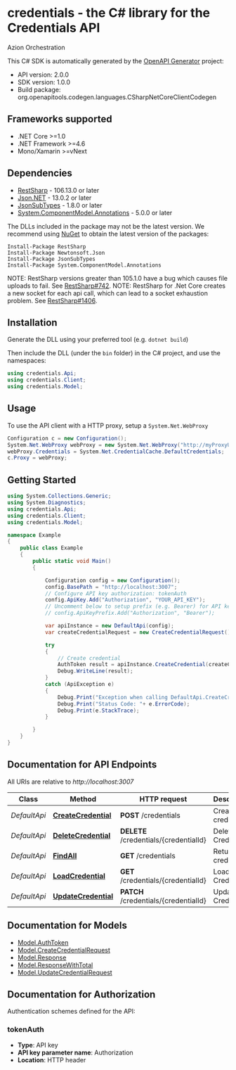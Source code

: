 # credentials - the C# library for the Credentials API

Azion Orchestration

This C# SDK is automatically generated by the [OpenAPI Generator](https://openapi-generator.tech) project:

- API version: 2.0.0
- SDK version: 1.0.0
- Build package: org.openapitools.codegen.languages.CSharpNetCoreClientCodegen

<a id="frameworks-supported"></a>
## Frameworks supported
- .NET Core >=1.0
- .NET Framework >=4.6
- Mono/Xamarin >=vNext

<a id="dependencies"></a>
## Dependencies

- [RestSharp](https://www.nuget.org/packages/RestSharp) - 106.13.0 or later
- [Json.NET](https://www.nuget.org/packages/Newtonsoft.Json/) - 13.0.2 or later
- [JsonSubTypes](https://www.nuget.org/packages/JsonSubTypes/) - 1.8.0 or later
- [System.ComponentModel.Annotations](https://www.nuget.org/packages/System.ComponentModel.Annotations) - 5.0.0 or later

The DLLs included in the package may not be the latest version. We recommend using [NuGet](https://docs.nuget.org/consume/installing-nuget) to obtain the latest version of the packages:
```
Install-Package RestSharp
Install-Package Newtonsoft.Json
Install-Package JsonSubTypes
Install-Package System.ComponentModel.Annotations
```

NOTE: RestSharp versions greater than 105.1.0 have a bug which causes file uploads to fail. See [RestSharp#742](https://github.com/restsharp/RestSharp/issues/742).
NOTE: RestSharp for .Net Core creates a new socket for each api call, which can lead to a socket exhaustion problem. See [RestSharp#1406](https://github.com/restsharp/RestSharp/issues/1406).

<a id="installation"></a>
## Installation
Generate the DLL using your preferred tool (e.g. `dotnet build`)

Then include the DLL (under the `bin` folder) in the C# project, and use the namespaces:
```csharp
using credentials.Api;
using credentials.Client;
using credentials.Model;
```
<a id="usage"></a>
## Usage

To use the API client with a HTTP proxy, setup a `System.Net.WebProxy`
```csharp
Configuration c = new Configuration();
System.Net.WebProxy webProxy = new System.Net.WebProxy("http://myProxyUrl:80/");
webProxy.Credentials = System.Net.CredentialCache.DefaultCredentials;
c.Proxy = webProxy;
```

<a id="getting-started"></a>
## Getting Started

```csharp
using System.Collections.Generic;
using System.Diagnostics;
using credentials.Api;
using credentials.Client;
using credentials.Model;

namespace Example
{
    public class Example
    {
        public static void Main()
        {

            Configuration config = new Configuration();
            config.BasePath = "http://localhost:3007";
            // Configure API key authorization: tokenAuth
            config.ApiKey.Add("Authorization", "YOUR_API_KEY");
            // Uncomment below to setup prefix (e.g. Bearer) for API key, if needed
            // config.ApiKeyPrefix.Add("Authorization", "Bearer");

            var apiInstance = new DefaultApi(config);
            var createCredentialRequest = new CreateCredentialRequest(); // CreateCredentialRequest | 

            try
            {
                // Create credential
                AuthToken result = apiInstance.CreateCredential(createCredentialRequest);
                Debug.WriteLine(result);
            }
            catch (ApiException e)
            {
                Debug.Print("Exception when calling DefaultApi.CreateCredential: " + e.Message );
                Debug.Print("Status Code: "+ e.ErrorCode);
                Debug.Print(e.StackTrace);
            }

        }
    }
}
```

<a id="documentation-for-api-endpoints"></a>
## Documentation for API Endpoints

All URIs are relative to *http://localhost:3007*

Class | Method | HTTP request | Description
------------ | ------------- | ------------- | -------------
*DefaultApi* | [**CreateCredential**](docs/DefaultApi.md#createcredential) | **POST** /credentials | Create credential
*DefaultApi* | [**DeleteCredential**](docs/DefaultApi.md#deletecredential) | **DELETE** /credentials/{credentialId} | Delete the Credential
*DefaultApi* | [**FindAll**](docs/DefaultApi.md#findall) | **GET** /credentials | Return all credentials
*DefaultApi* | [**LoadCredential**](docs/DefaultApi.md#loadcredential) | **GET** /credentials/{credentialId} | Load the Credential
*DefaultApi* | [**UpdateCredential**](docs/DefaultApi.md#updatecredential) | **PATCH** /credentials/{credentialId} | Update the Credential


<a id="documentation-for-models"></a>
## Documentation for Models

 - [Model.AuthToken](docs/AuthToken.md)
 - [Model.CreateCredentialRequest](docs/CreateCredentialRequest.md)
 - [Model.Response](docs/Response.md)
 - [Model.ResponseWithTotal](docs/ResponseWithTotal.md)
 - [Model.UpdateCredentialRequest](docs/UpdateCredentialRequest.md)


<a id="documentation-for-authorization"></a>
## Documentation for Authorization


Authentication schemes defined for the API:
<a id="tokenAuth"></a>
### tokenAuth

- **Type**: API key
- **API key parameter name**: Authorization
- **Location**: HTTP header

